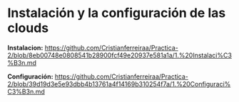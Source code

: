 # Instalación y la configuración de las clouds

**Instalacion:** https://github.com/Cristianferreiraa/Practica-2/blob/8eb00748e0808541b28900fcf49e20937e581a1a/1.%20Instalaci%C3%B3n.md


**Configuración:**  https://github.com/Cristianferreiraa/Practica-2/blob/39d19d3e5e93dbb4b13761a4f14169b310254f7a/1.%20Configuraci%C3%B3n.md
